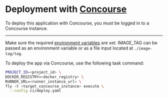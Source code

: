 # Deployment with [Concourse](https://concourse-ci.org/)

To deploy this application with Concourse, you must be logged in to a Concourse instance.

---

Make sure the required [environment variables](../README.md#environment-variables) are set.
IMAGE_TAG can be passed as an environment variable or as a file input located at `./image-tag/tag`.

To deploy the app via Concourse, use the following task command:

```sh
PROJECT_ID=<project_id> \
DOCKER_REGISTRY=<docker_registry> \
RUNNER_URL=<runner_instance_url> \
fly -t <target_concourse_instance> execute \
  --config ci/deploy.yaml
```
